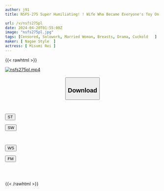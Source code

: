 ```yaml
---
author: j91
title: NSFS-275 Super Humiliating! ! Wife Who Became Everyone's Toy On Company Trip 5 Rei Misumi

url: /v/nsfs275pl
date: 2024-04-20T01:55:00Z
image: "nsfs275pl.jpg"
tags: [Censored, Solowork, Married Woman, Breasts, Drama, Cuckold	]
maker: [ Nagae Style  ]
actress: [ Misumi Rei ]
---
```



{{< rawhtml >}}

<div class="video" data-videoid="wlV4jxrzW6hJO2x">
    <a href="javascript:;">
        <img src="/v/nsfs275pl/nsfs275pl.jpg" width="WIDTH" height="HEIGHT" alt="nsfs275pl.mp4" loading="lazy">
    </a>
</div>

<script type="text/javascript" src="https://j91.asia/asset/on-demand-st.js"></script>

<br>
  <link rel="stylesheet" href="https://j91.asia/asset/bs5.css">
  
  <center>
  <button class="btn btn-primary" type="button" data-bs-toggle="collapse" data-bs-target=".multi-collapse" aria-expanded="false" aria-controls="multiCollapseExample1 multiCollapseExample2"><h2>Download</h2></button></center>
</p>
<div class="row">
  <div class="col">
    <div class="collapse multi-collapse" id="multiCollapseExample1">
      <div class="card card-body">
	      	      <br>
<div class="buttons">  
<p><a href="https://streamtape.to/v/wlV4jxrzW6hJO2x" target="_blank"><button class="btn-hover color-3"><i class="fa fa-download"></i> ST</button></a></p>
<p><a href="https://asnwish.com/55aasv3wkn33" target="_blank"><button class="btn-hover color-2"><i class="fa fa-download"></i> SW</button></a></p></div>
    </div>
  </div>
</div>
  <div class="col">
    <div class="collapse multi-collapse" id="multiCollapseExample2">
      <div class="card card-body">
	      <br>
<div class="buttons">
<p><a href="https://wolfstream.tv/t8h2p08ilgh9"><button class="btn-hover color-9"><i class="fa fa-download"></i> WS</button></a></p>
<p><a href="https://filemoon.sx/d/8lu77yva572k"><button class="btn-hover color-8"><i class="fa fa-download"></i> FM</button></a></p></div>
<br><br>
      </div>
    </div>
  </div>
</div>

{{< /rawhtml >}}